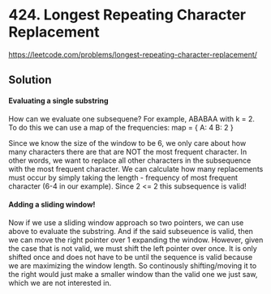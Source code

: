 # 424. Longest Repeating Character Replacement

https://leetcode.com/problems/longest-repeating-character-replacement/

## Solution

#### Evaluating a single substring

How can we evaluate one subsequene? For example, ABABAA with k = 2. To do this we can use a map of the frequencies:
map = {
A: 4
B: 2
}

Since we know the size of the window to be 6, we only care about how many characters there are that are NOT the most frequent character. In other words, we want to replace all other characters in the subsequence with the most frequent character. We can calculate how many replacements must occur by simply taking the length - frequency of most frequent character (6-4 in our example). Since 2 <= 2 this subsequence is valid!

#### Adding a sliding window!

Now if we use a sliding window approach so two pointers, we can use above to evaluate the substring. And if the said subseuence is valid, then we can move the right pointer over 1 expanding the window. However, given the case that is not valid, we must shift the left pointer over once. It is only shifted once and does not have to be until the sequence is valid because we are maximizing the window length. So continously shifting/moving it to the right would just make a smaller window than the valid one we just saw, which we are not interested in.
